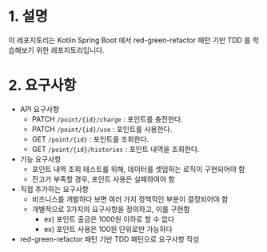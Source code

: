 # 1. 설명

이 레포지토리는 Kotlin Spring Boot 에서 red-green-refactor 패턴 기반 TDD 를 학습해보기 위한 레포지토리입니다.

# 2. 요구사항

- API 요구사항
  - PATCH `/point/{id}/charge` : 포인트를 충전한다.
  - PATCH `/point/{id}/use` : 포인트를 사용한다.
  - GET `/point/{id}` : 포인트를 조회한다.
  - GET `/point/{id}/histories` : 포인트 내역을 조회한다.
- 기능 요구사항
  - 포인트 내역 조회 테스트를 위해, 데이터를 셋업하는 로직이 구현되어야 함
  - 잔고가 부족할 경우, 포인트 사용은 실패하여야 함
- 직접 추가하는 요구사항
  - 비즈니스를 개발하다 보면 여러 가지 정책적인 부분이 결정되어야 함
  - 개별적으로 3가지의 요구사항을 정의하고, 이를 구현함
    - ex) 포인트 출금은 1000원 이하로 할 수 없다
    - ex) 포인트 사용은 100원 단위로만 가능하다
- red-green-refactor 패턴 기반 TDD 패턴으로 요구사항 작성
